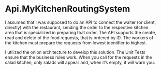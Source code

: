 # Api.MyKitchenRoutingSystem
I assumed that I was supposed to do an API to connect the waiter (or client, directly) with the restaurant, sending the order to the respective kitchen area that is specialized in preparing that order.
The API supports the create, read and delete of the food requests, that is ordered by ID. The workers of the kitchen must prepare the requests from lowest identifier to highest. 

I utilized the onion architecture to develop this solution.
The Unit Tests ensure that the business rules work. When you call for the requests in the salad kitchen, only salads will appear and, when it’s empty, it will warn you. 
